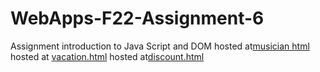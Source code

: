 # WebApps-F22-Assignment-6
Assignment introduction to Java Script and DOM
hosted at[musician html](file:///C:/Users/S556375/Desktop/webapps-repos/44563-webapps-assignment-6-gopikrishna456/musician.html)
hosted at [vacation.html](file:///C:/Users/S556375/Desktop/webapps-repos/44563-webapps-assignment-6-gopikrishna456/vacation.html)
hosted at[discount.html](file:///C:/Users/S556375/Desktop/webapps-repos/44563-webapps-assignment-6-gopikrishna456/discount.html)